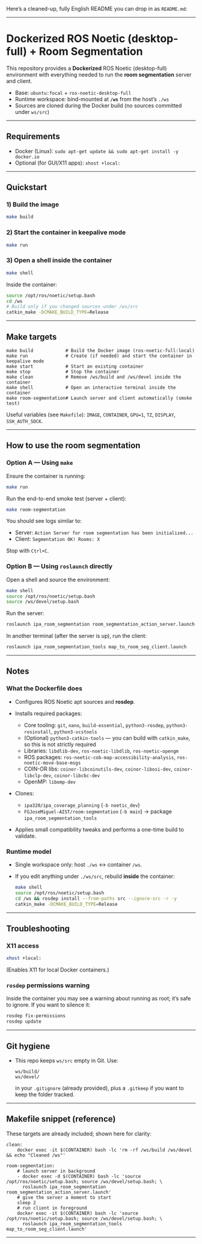 Here’s a cleaned-up, fully English README you can drop in as `README.md`:

---

# Dockerized ROS Noetic (desktop-full) + Room Segmentation

This repository provides a **Dockerized** ROS Noetic (desktop-full) environment with everything needed to run the **room segmentation** server and client.

* Base: `ubuntu:focal` + `ros-noetic-desktop-full`
* Runtime workspace: bind-mounted at **`/ws`** from the host’s `./ws`
* Sources are cloned during the Docker build (no sources committed under `ws/src`)

---

## Requirements

* Docker (Linux): `sudo apt-get update && sudo apt-get install -y docker.io`
* Optional (for GUI/X11 apps): `xhost +local:`

---

## Quickstart

### 1) Build the image

```bash
make build
```

### 2) Start the container in keepalive mode

```bash
make run
```

### 3) Open a shell inside the container

```bash
make shell
```

Inside the container:

```bash
source /opt/ros/noetic/setup.bash
cd /ws
# Build only if you changed sources under /ws/src
catkin_make -DCMAKE_BUILD_TYPE=Release
```

---

## Make targets

```text
make build            # Build the Docker image (ros-noetic-full:local)
make run              # Create (if needed) and start the container in keepalive mode
make start            # Start an existing container
make stop             # Stop the container
make clean            # Remove /ws/build and /ws/devel inside the container
make shell            # Open an interactive terminal inside the container
make room-segmentation# Launch server and client automatically (smoke test)
```

Useful variables (see `Makefile`): `IMAGE`, `CONTAINER`, `GPU=1`, `TZ`, `DISPLAY`, `SSH_AUTH_SOCK`.

---

## How to use the room segmentation

### Option A — Using `make`

Ensure the container is running:

```bash
make run
```

Run the end-to-end smoke test (server + client):

```bash
make room-segmentation
```

You should see logs similar to:

* Server: `Action Server for room segmentation has been initialized...`
* Client: `Segmentation OK! Rooms: X`

Stop with `Ctrl+C`.

### Option B — Using `roslaunch` directly

Open a shell and source the environment:

```bash
make shell
source /opt/ros/noetic/setup.bash
source /ws/devel/setup.bash
```

Run the server:

```bash
roslaunch ipa_room_segmentation room_segmentation_action_server.launch
```

In another terminal (after the server is up), run the client:

```bash
roslaunch ipa_room_segmentation_tools map_to_room_seg_client.launch
```

---

## Notes

### What the Dockerfile does

* Configures ROS Noetic apt sources and **rosdep**.
* Installs required packages:

  * Core tooling: `git`, `nano`, `build-essential`, `python3-rosdep`, `python3-rosinstall`, `python3-vcstools`
  * (Optional) `python3-catkin-tools` — you can build with `catkin_make`, so this is not strictly required
  * Libraries: `libdlib-dev`, `ros-noetic-libdlib`, `ros-noetic-opengm`
  * ROS packages: `ros-noetic-cob-map-accessibility-analysis`, `ros-noetic-move-base-msgs`
  * COIN-OR libs: `coinor-libcoinutils-dev`, `coinor-libosi-dev`, `coinor-libclp-dev`, `coinor-libcbc-dev`
  * OpenMP: `libomp-dev`
* Clones:

  * `ipa320/ipa_coverage_planning` (`-b noetic_dev`)
  * `FGJoseMiguel-AIST/room-segmentation` (`-b main`) → package `ipa_room_segmentation_tools`
* Applies small compatibility tweaks and performs a one-time build to validate.

### Runtime model

* Single workspace only: host `./ws` ↔ container `/ws`.
* If you edit anything under `./ws/src`, rebuild **inside** the container:

  ```bash
  make shell
  source /opt/ros/noetic/setup.bash
  cd /ws && rosdep install --from-paths src --ignore-src -r -y
  catkin_make -DCMAKE_BUILD_TYPE=Release
  ```

---

## Troubleshooting

### X11 access

```bash
xhost +local:
```

(Enables X11 for local Docker containers.)

### `rosdep` permissions warning

Inside the container you may see a warning about running as root; it’s safe to ignore. If you want to silence it:

```bash
rosdep fix-permissions
rosdep update
```

---

## Git hygiene

* This repo keeps `ws/src` empty in Git. Use:

  ```
  ws/build/
  ws/devel/
  ```

  in your `.gitignore` (already provided), plus a `.gitkeep` if you want to keep the folder tracked.

---

## Makefile snippet (reference)

These targets are already included; shown here for clarity:

```make
clean:
	docker exec -it $(CONTAINER) bash -lc 'rm -rf /ws/build /ws/devel && echo "Cleaned /ws"'

room-segmentation:
	# launch server in background
	- docker exec -d $(CONTAINER) bash -lc 'source /opt/ros/noetic/setup.bash; source /ws/devel/setup.bash; \
	  roslaunch ipa_room_segmentation room_segmentation_action_server.launch'
	# give the server a moment to start
	sleep 2
	# run client in foreground
	docker exec -it $(CONTAINER) bash -lc 'source /opt/ros/noetic/setup.bash; source /ws/devel/setup.bash; \
	  roslaunch ipa_room_segmentation_tools map_to_room_seg_client.launch'
```

---
